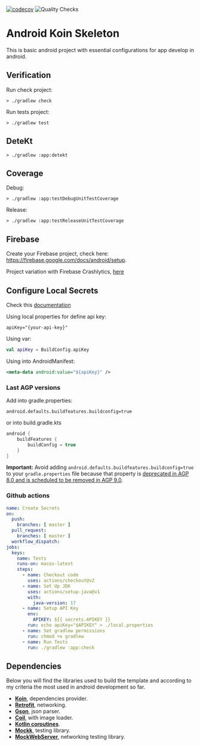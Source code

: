 [![codecov](https://codecov.io/gh/santimattius/android-basic-skeleton/branch/master/graph/badge.svg?token=HNW9TXKMQU)](https://codecov.io/gh/santimattius/android-basic-skeleton) ![Quality Checks](https://github.com/santimattius/android-basic-skeleton//actions/workflows/main.yml/badge.svg)

# Android Koin Skeleton

This is basic android project with essential configurations for  app develop in android.

## Verification

Run check project:

```shell
> ./gradlew check
```

Run tests project:

```shell
> ./gradlew test
```

## DeteKt

```shell
> ./gradlew :app:detekt
```

## Coverage

Debug:

```shell
> ./gradlew :app:testDebugUnitTestCoverage
```

Release:

```shell
> ./gradlew :app:testReleaseUnitTestCoverage
```

## Firebase

Create your Firebase project, check here: https://firebase.google.com/docs/android/setup.

Project variation with Firebase Crashlytics, [here](https://github.com/santimattius/android-basic-skeleton/tree/with_crashlitycs)

## Configure Local Secrets

Check this [documentation](https://github.com/google/secrets-gradle-plugin#installation)

Using local properties for define api key:

```properties
apiKey="{your-api-key}"
```

Using var:
```kotlin
val apiKey = BuildConfig.apiKey
```

Using into AndroidManifest:
```xml
<meta-data android:value="${apiKey}" />

```

### Last AGP versions
Add into gradle.properties:

```properties
android.defaults.buildfeatures.buildconfig=true
```

or into build.gradle.kts

```kotlin
android {
    buildFeatures {
        buildConfig = true
    }
}
```

**Important:** Avoid adding `android.defaults.buildfeatures.buildconfig=true` to your `gradle.properties` file because
that property is [deprecated in AGP 8.0 and is scheduled to be removed in AGP 9.0](https://cs.android.com/android-studio/platform/tools/base/+/0bc1c23297760643b03e8cfd8acc52c007a99cd6).

### Github actions

```yml
name: Create Secrets
on:
  push:
    branches: [ master ]
  pull_request:
    branches: [ master ]
  workflow_dispatch:
jobs:
  keys:
    name: Tests
    runs-on: macos-latest
    steps:
      - name: Checkout code
        uses: actions/checkout@v2
      - name: Set Up JDK
        uses: actions/setup-java@v1
        with:
          java-version: 17
      - name: Setup API Key
        env:
          APIKEY: ${{ secrets.APIKEY }}
        run: echo apiKey="$APIKEY" > ./local.properties
      - name: Set gradlew permissions
        run: chmod +x gradlew
      - name: Run Tests
        run: ./gradlew :app:check
```

## Dependencies

Below you will find the libraries used to build the template and according to my criteria the most
used in android development so far.

- **[Koin](https://insert-koin.io/)**, dependencies provider.
- **[Retrofit](https://square.github.io/retrofit/)**, networking.
- **[Gson](https://github.com/google/gson)**, json parser.
- **[Coil](https://coil-kt.github.io/coil/compose/)**, with image loader.
- **[Kotlin coroutines](https://kotlinlang.org/docs/reference/coroutines-overview.html)**.
- **[Mockk](https://mockk.io/)**, testing library.
- **[MockWebServer](https://github.com/square/okhttp/tree/master/mockwebserver)**, networking testing library.
